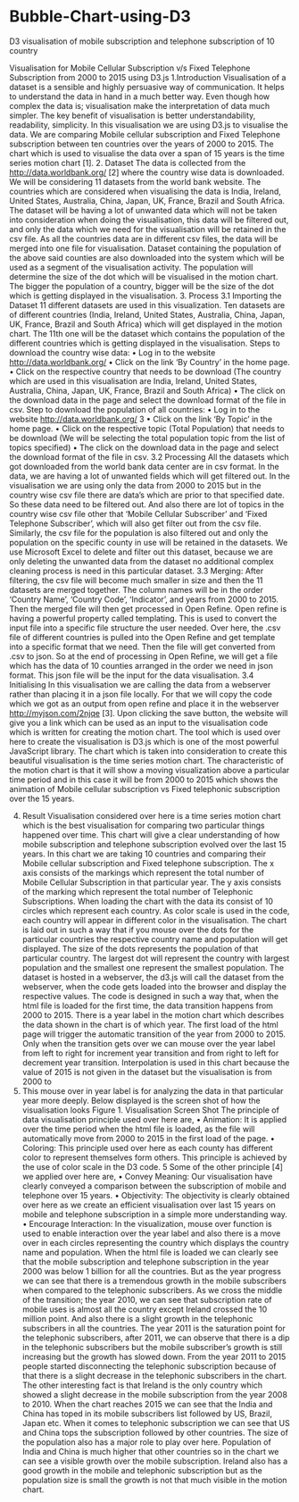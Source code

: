 # Bubble-Chart-using-D3
D3 visualisation of mobile subscription and telephone subscription of 10 country

Visualisation for Mobile Cellular Subscription v/s Fixed Telephone
Subscription from 2000 to 2015 using D3.js
1.Introduction
Visualisation of a dataset is a sensible and highly persuasive way of communication. It helps to
understand the data in hand in a much better way. Even though how complex the data is; visualisation make
the interpretation of data much simpler. The key benefit of visualisation is better understandability,
readability, simplicity.
In this visualisation we are using D3.js to visualise the data. We are comparing Mobile cellular
subscription and Fixed Telephone subscription between ten countries over the years of 2000 to 2015. The
chart which is used to visualise the data over a span of 15 years is the time series motion chart [1].
2. Dataset
The data is collected from the http://data.worldbank.org/ [2] where the country wise data is
downloaded. We will be considering 11 datasets from the world bank website. The countries which are
considered when visualising the data is India, Ireland, United States, Australia, China, Japan, UK, France,
Brazil and South Africa. The dataset will be having a lot of unwanted data which will not be taken into
consideration when doing the visualisation, this data will be filtered out, and only the data which we need
for the visualisation will be retained in the csv file. As all the countries data are in different csv files, the
data will be merged into one file for visualisation. Dataset containing the population of the above said
counties are also downloaded into the system which will be used as a segment of the visualisation activity.
The population will determine the size of the dot which will be visualised in the motion chart. The bigger
the population of a country, bigger will be the size of the dot which is getting displayed in the visualisation.
3. Process
3.1 Importing the Dataset
11 different datasets are used in this visualization. Ten datasets are of different countries (India,
Ireland, United States, Australia, China, Japan, UK, France, Brazil and South Africa) which will get
displayed in the motion chart. The 11th one will be the dataset which contains the population of the different
countries which is getting displayed in the visualisation.
Steps to download the country wise data:
• Log in to the website http://data.worldbank.org/
• Click on the link ‘By Country’ in the home page.
• Click on the respective country that needs to be download (The country which are used in
this visualisation are India, Ireland, United States, Australia, China, Japan, UK, France,
Brazil and South Africa)
• The click on the download data in the page and select the download format of the file in
csv.
Step to download the population of all countries:
• Log in to the website http://data.worldbank.org/
3
• Click on the link ‘By Topic’ in the home page.
• Click on the respective topic (Total Population) that needs to be download (We will be
selecting the total population topic from the list of topics specified)
• The click on the download data in the page and select the download format of the file in
csv.
3.2 Processing
All the datasets which got downloaded from the world bank data center are in csv format. In the
data, we are having a lot of unwanted fields which will get filtered out.
In the visualisation we are using only the data from 2000 to 2015 but in the country wise csv file
there are data’s which are prior to that specified date. So these data need to be filtered out. And also there
are lot of topics in the country wise csv file other that ‘Mobile Cellular Subscriber’ and ‘Fixed Telephone
Subscriber’, which will also get filter out from the csv file. Similarly, the csv file for the population is also
filtered out and only the population on the specific county in use will be retained in the datasets.
We use Microsoft Excel to delete and filter out this dataset, because we are only deleting the
unwanted data from the dataset no additional complex cleaning process is need in this particular dataset.
3.3 Merging:
After filtering, the csv file will become much smaller in size and then the 11 datasets are merged
together. The column names will be in the order ‘Country Name’, ‘Country Code’, ‘Indicator’, and years
from 2000 to 2015.
Then the merged file will then get processed in Open Refine. Open refine is having a powerful
property called templating. This is used to convert the input file into a specific file structure the user needed.
Over here, the .csv file of different countries is pulled into the Open Refine and get template into a specific
format that we need. Then the file will get converted from .csv to json. So at the end of processing in Open
Refine, we will get a file which has the data of 10 counties arranged in the order we need in json format.
This json file will be the input for the data visualisation.
3.4 Initialising
In this visualisation we are calling the data from a webserver rather than placing it in a json file
locally. For that we will copy the code which we got as an output from open refine and place it in the
webserver http://myjson.com/2njqe [3]. Upon clicking the save button, the website will give you a link
which can be used as an input to the visualisation code which is written for creating the motion chart.
The tool which is used over here to create the visualisation is D3.js which is one of the most
powerful JavaScript library. The chart which is taken into consideration to create this beautiful visualisation
is the time series motion chart. The characteristic of the motion chart is that it will show a moving
visualization above a particular time period and in this case it will be from 2000 to 2015 which shows the
animation of Mobile cellular subscription vs Fixed telephonic subscription over the 15 years.

4. Result
Visualisation considered over here is a time series motion chart which is the best visualisation for
comparing two particular things happened over time. This chart will give a clear understanding of how
mobile subscription and telephone subscription evolved over the last 15 years.
In this chart we are taking 10 countries and comparing their Mobile cellular subscription and Fixed
telephone subscription. The x axis consists of the markings which represent the total number of Mobile
Cellular Subscription in that particular year. The y axis consists of the marking which represent the total
number of Telephonic Subscriptions. When loading the chart with the data its consist of 10 circles which
represent each country. As color scale is used in the code, each country will appear in different color in the
visualisation. The chart is laid out in such a way that if you mouse over the dots for the particular countries
the respective country name and population will get displayed. The size of the dots represents the population
of that particular country. The largest dot will represent the country with largest population and the smallest
one represent the smallest population. The dataset is hosted in a webserver, the d3.js will call the dataset
from the webserver, when the code gets loaded into the browser and display the respective values.
The code is designed in such a way that, when the html file is loaded for the first time, the data
transition happens from 2000 to 2015. There is a year label in the motion chart which describes the data
shown in the chart is of which year. The first load of the html page will trigger the automatic transition of
the year from 2000 to 2015. Only when the transition gets over we can mouse over the year label from left
to right for increment year transition and from right to left for decrement year transition. Interpolation is
used in this chart because the value of 2015 is not given in the dataset but the visualisation is from 2000 to
2015. This mouse over in year label is for analyzing the data in that particular year more deeply. Below
displayed is the screen shot of how the visualisation looks
Figure 1. Visualisation Screen Shot
The principle of data visualisation principle used over here are,
• Animation: It is applied over the time period when the html file is loaded, as the file will
automatically move from 2000 to 2015 in the first load of the page.
• Coloring: This principle used over here as each county has different color to represent themselves
form others. This principle is achieved by the use of color scale in the D3 code.
5
Some of the other principle [4] we applied over here are,
• Convey Meaning: Our visualisation have clearly conveyed a comparison between the subscription
of mobile and telephone over 15 years.
• Objectivity: The objectivity is clearly obtained over here as we create an efficient visualisation
over last 15 years on mobile and telephone subscription in a simple more understanding way.
• Encourage Interaction: In the visualization, mouse over function is used to enable interaction over
the year label and also there is a move over in each circles representing the country which displays
the country name and population.
When the html file is loaded we can clearly see that the mobile subscription and telephone subscription
in the year 2000 was below 1 billion for all the countries. But as the year progress we can see that there is
a tremendous growth in the mobile subscribers when compared to the telephonic subscribers. As we cross
the middle of the transition; the year 2010, we can see that subscription rate of mobile uses is almost all the
country except Ireland crossed the 10 million point. And also there is a slight growth in the telephonic
subscribers in all the countries. The year 2011 is the saturation point for the telephonic subscribers, after
2011, we can observe that there is a dip in the telephonic subscribers but the mobile subscriber’s growth is
still increasing but the growth has slowed down. From the year 2011 to 2015 people started disconnecting
the telephonic subscription because of that there is a slight decrease in the telephonic subscribers in the
chart. The other interesting fact is that Ireland is the only country which showed a slight decrease in the
mobile subscription from the year 2008 to 2010. When the chart reaches 2015 we can see that the India and
China has toped in its mobile subscribers list followed by US, Brazil, Japan etc. When it comes to telephonic
subscription we can see that US and China tops the subscription followed by other countries.
The size of the population also has a major role to play over here. Population of India and China is
much higher that other countries so in the chart we can see a visible growth over the mobile subscription.
Ireland also has a good growth in the mobile and telephonic subscription but as the population size is small
the growth is not that much visible in the motion chart.

